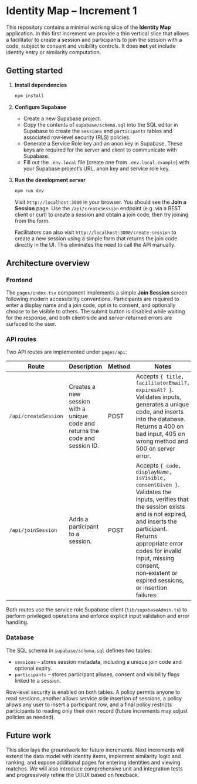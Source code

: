 # Identity Map – Increment 1

This repository contains a minimal working slice of the **Identity Map** application.  In this first increment we provide a thin vertical slice that allows a facilitator to create a session and participants to join the session with a code, subject to consent and visibility controls.  It does **not** yet include identity entry or similarity computation.

## Getting started

1. **Install dependencies**

   ```bash
   npm install
   ```

2. **Configure Supabase**

   - Create a new Supabase project.
   - Copy the contents of `supabase/schema.sql` into the SQL editor in Supabase to create the `sessions` and `participants` tables and associated row‑level security (RLS) policies.
   - Generate a Service Role key and an anon key in Supabase.  These keys are required for the server and client to communicate with Supabase.
   - Fill out the `.env.local` file (create one from `.env.local.example`) with your Supabase project’s URL, anon key and service role key.

3. **Run the development server**

   ```bash
   npm run dev
   ```

   Visit `http://localhost:3000` in your browser.  You should see the **Join a Session** page.  Use the `/api/createSession` endpoint (e.g. via a REST client or curl) to create a session and obtain a join code, then try joining from the form.

   Facilitators can also visit `http://localhost:3000/create-session` to create a new session using a simple form that returns the join code directly in the UI.  This eliminates the need to call the API manually.

## Architecture overview

### Frontend

The `pages/index.tsx` component implements a simple **Join Session** screen following modern accessibility conventions.  Participants are required to enter a display name and a join code, opt in to consent, and optionally choose to be visible to others.  The submit button is disabled while waiting for the response, and both client‑side and server‑returned errors are surfaced to the user.

### API routes

Two API routes are implemented under `pages/api`:

| Route | Description | Method | Notes |
|------|-------------|--------|------|
| `/api/createSession` | Creates a new session with a unique code and returns the code and session ID. | POST | Accepts `{ title, facilitatorEmail?, expiresAt? }`. Validates inputs, generates a unique code, and inserts into the database. Returns a 400 on bad input, 405 on wrong method and 500 on server error. |
| `/api/joinSession` | Adds a participant to a session. | POST | Accepts `{ code, displayName, isVisible, consentGiven }`. Validates the inputs, verifies that the session exists and is not expired, and inserts the participant. Returns appropriate error codes for invalid input, missing consent, non‑existent or expired sessions, or insertion failures. |

Both routes use the service role Supabase client (`lib/supabaseAdmin.ts`) to perform privileged operations and enforce explicit input validation and error handling.

### Database

The SQL schema in `supabase/schema.sql` defines two tables:

* `sessions` – stores session metadata, including a unique join code and optional expiry.
* `participants` – stores participant aliases, consent and visibility flags linked to a session.

Row‑level security is enabled on both tables.  A policy permits anyone to read sessions, another allows service side insertion of sessions, a policy allows any user to insert a participant row, and a final policy restricts participants to reading only their own record (future increments may adjust policies as needed).

## Future work

This slice lays the groundwork for future increments.  Next increments will extend the data model with identity items, implement similarity logic and ranking, and expose additional pages for entering identities and viewing matches.  We will also introduce comprehensive unit and integration tests and progressively refine the UI/UX based on feedback.
